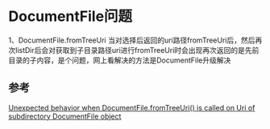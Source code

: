 # DocumentFile问题

1、DocumentFile.fromTreeUri 当对选择后返回的uri路径fromTreeUri后，然后再次listDir后会对获取到子目录路径uri进行fromTreeUri时会出现再次返回的是先前目录的子内容，是个问题，网上看解决的方法是DocumentFile升级解决

## 参考

[Unexpected behavior when DocumentFile.fromTreeUri() is called on Uri of subdirectory DocumentFile object](https://stackoverflow.com/questions/62375696/unexpected-behavior-when-documentfile-fromtreeuri-is-called-on-uri-of-subdirec)
